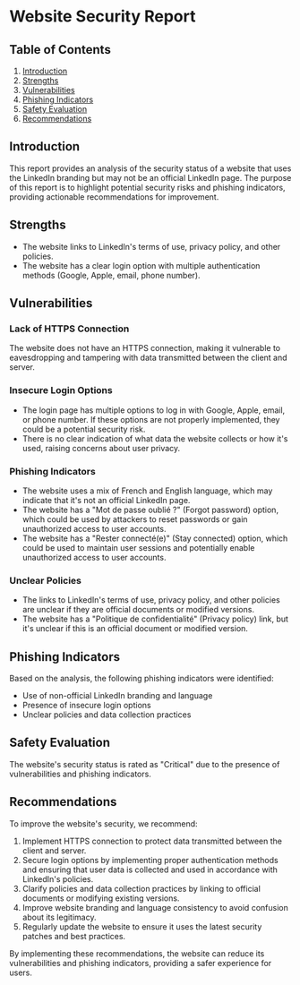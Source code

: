 # Website Security Report
## Table of Contents
1. [Introduction](#introduction)
2. [Strengths](#strengths)
3. [Vulnerabilities](#vulnerabilities)
4. [Phishing Indicators](#phishing-indicators)
5. [Safety Evaluation](#safety-evaluation)
6. [Recommendations](#recommendations)

## Introduction
This report provides an analysis of the security status of a website that uses the LinkedIn branding but may not be an official LinkedIn page. The purpose of this report is to highlight potential security risks and phishing indicators, providing actionable recommendations for improvement.

## Strengths
* The website links to LinkedIn's terms of use, privacy policy, and other policies.
* The website has a clear login option with multiple authentication methods (Google, Apple, email, phone number).

## Vulnerabilities
### Lack of HTTPS Connection
The website does not have an HTTPS connection, making it vulnerable to eavesdropping and tampering with data transmitted between the client and server.

### Insecure Login Options
* The login page has multiple options to log in with Google, Apple, email, or phone number. If these options are not properly implemented, they could be a potential security risk.
* There is no clear indication of what data the website collects or how it's used, raising concerns about user privacy.

### Phishing Indicators
* The website uses a mix of French and English language, which may indicate that it's not an official LinkedIn page.
* The website has a "Mot de passe oublié ?" (Forgot password) option, which could be used by attackers to reset passwords or gain unauthorized access to user accounts.
* The website has a "Rester connecté(e)" (Stay connected) option, which could be used to maintain user sessions and potentially enable unauthorized access to user accounts.

### Unclear Policies
* The links to LinkedIn's terms of use, privacy policy, and other policies are unclear if they are official documents or modified versions.
* The website has a "Politique de confidentialité" (Privacy policy) link, but it's unclear if this is an official document or modified version.

## Phishing Indicators
Based on the analysis, the following phishing indicators were identified:

* Use of non-official LinkedIn branding and language
* Presence of insecure login options
* Unclear policies and data collection practices

## Safety Evaluation
The website's security status is rated as "Critical" due to the presence of vulnerabilities and phishing indicators.

## Recommendations
To improve the website's security, we recommend:

1. Implement HTTPS connection to protect data transmitted between the client and server.
2. Secure login options by implementing proper authentication methods and ensuring that user data is collected and used in accordance with LinkedIn's policies.
3. Clarify policies and data collection practices by linking to official documents or modifying existing versions.
4. Improve website branding and language consistency to avoid confusion about its legitimacy.
5. Regularly update the website to ensure it uses the latest security patches and best practices.

By implementing these recommendations, the website can reduce its vulnerabilities and phishing indicators, providing a safer experience for users.